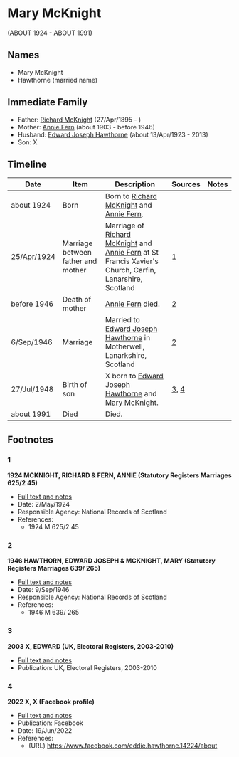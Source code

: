 ﻿---
layout: person
subject_key: i41720825
permalink: /people/i41720825
---

# Mary McKnight
(ABOUT 1924 - ABOUT 1991)

## Names

* Mary McKnight
* Hawthorne (married name)

## Immediate Family

* Father: [Richard McKnight](./@33327416@-richard-mcknight-b1895-4-27-d.md) (27/Apr/1895 - )
* Mother: [Annie Fern](./@53954394@-annie-fern-b1903-d1946.md) (about 1903 - before 1946)
* Husband: [Edward Joseph Hawthorne](./@51411241@-edward-joseph-hawthorne-b1923-4-13-d2013.md) (about 13/Apr/1923 - 2013)
* Son: X

## Timeline

Date | Item | Description | Sources | Notes
---|---|---|---|---
about 1924 | Born | Born to [Richard McKnight](./@33327416@-richard-mcknight-b1895-4-27-d.md) and [Annie Fern](./@53954394@-annie-fern-b1903-d1946.md). |  | 
25/Apr/1924 | Marriage between father and mother | Marriage of [Richard McKnight](./@33327416@-richard-mcknight-b1895-4-27-d.md) and [Annie Fern](./@53954394@-annie-fern-b1903-d1946.md) at St Francis Xavier's Church, Carfin, Lanarshire, Scotland | [1](#1) | 
before 1946 | Death of mother | [Annie Fern](./@53954394@-annie-fern-b1903-d1946.md) died. | [2](#2) | 
6/Sep/1946 | Marriage | Married to [Edward Joseph Hawthorne](./@51411241@-edward-joseph-hawthorne-b1923-4-13-d2013.md) in Motherwell, Lanarkshire, Scotland | [2](#2) | 
27/Jul/1948 | Birth of son | X born to [Edward Joseph Hawthorne](./@51411241@-edward-joseph-hawthorne-b1923-4-13-d2013.md) and [Mary McKnight](./@41720825@-mary-mcknight-b1924-d1991.md). | [3](#3), [4](#4) | 
about 1991 | Died | Died. |  | 

## Footnotes

### 1

**1924 MCKNIGHT, RICHARD & FERN, ANNIE (Statutory Registers Marriages 625/2 45)**

* [Full text and notes](../sources/@66143754@-1924-mcknight,-richard-&-fern,-annie-statutory-registers-marriages-625-2-45-.md)
* Date: 2/May/1924
* Responsible Agency: National Records of Scotland
* References: 
  * 1924 M 625/2 45

### 2

**1946 HAWTHORN, EDWARD JOSEPH & MCKNIGHT, MARY (Statutory Registers Marriages 639/ 265)**

* [Full text and notes](../sources/@54099112@-1946-hawthorn,-edward-joseph-&-mcknight,-mary-statutory-registers-marriages-639-265-.md)
* Date: 9/Sep/1946
* Responsible Agency: National Records of Scotland
* References: 
  * 1946 M 639/ 265

### 3

**2003 X, EDWARD (UK, Electoral Registers, 2003-2010)**

* [Full text and notes](../sources/@43087046@-2003-hawthorne,-edward-uk,-electoral-registers,-2003-2010-.md)
* Publication: UK, Electoral Registers, 2003-2010

### 4

**2022 X, X (Facebook profile)**

* [Full text and notes](../sources/@7246522@-2022-hawthorne,-eddie-facebook-profile-.md)
* Publication: Facebook
* Date: 19/Jun/2022
* References: 
  * (URL) https://www.facebook.com/eddie.hawthorne.14224/about

